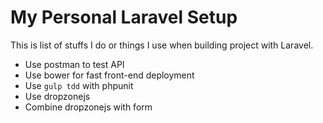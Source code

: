 # My Personal Laravel Setup

This is list of stuffs I do or things I use when building project with Laravel.

- Use postman to test API
- Use bower for fast front-end deployment
- Use `gulp tdd` with phpunit
- Use dropzonejs
- Combine dropzonejs with form